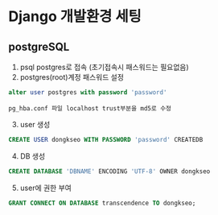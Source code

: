 # Django 개발환경 세팅

## postgreSQL

1. psql postgres로 접속 (초기접속시 패스워드는 필요없음)
2. postgres(root)계정 패스워드 설정

```sql
alter user postgres with password 'password'
```
	pg_hba.conf 파일 localhost trust부분을 md5로 수정
3. user 생성
```sql
CREATE USER dongkseo WITH PASSWORD 'password' CREATEDB
```
4. DB 생성 
```sql
CREATE DATABASE 'DBNAME' ENCODING 'UTF-8' OWNER dongkseo
```
5. user에 권한 부여
```sql
GRANT CONNECT ON DATABASE transcendence TO dongkseo;
```